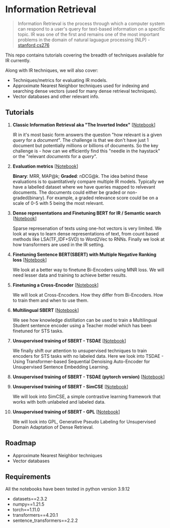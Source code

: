 # Information Retrieval

> Information Retrieval is the process through which a computer system can respond to a user's query for text-based information
> on a specific topic. IR was one of the first and remains one of the most important problems in the domain of natural
> laguague processing (NLP) - [stanford cs276](https://web.stanford.edu/class/cs276/)

This repo contains tutorials covering the breadth of techniques available for IR currently.

Along with IR techniques, we will also cover:
- Techniques/metrics for evaluating IR models.
- Approximate Nearest Neighbor techniques used for indexing and searching dense vectors
     (used for many dense retrieval techniques).
- Vector databases and other relevant info.


## Tutorials

1. **Classic Information Retrieval aka "The Inverted Index"** [[Notebook](./1_classic_ir_inverted_index.ipynb)]

    IR in it's most basic form answers the question "how relevant is a given *query* for a *document*". The challenge is
    that we don't have just 1 document but potentially millions or billions of documents. So the key challenge is - how
    can we efficiently find this "needle in the haystack" or the "relevant *documents* for a *query*".

2. **Evaluation metrics** [[Notebook](./2_evaluation_metrics_ir.ipynb)]

    **Binary**: MRR, MAP@k; **Graded**: nDCG@k.
    The idea behind these evaluations is to quantitatively compare multiple IR models. Typically we have a labelled dataset where
    we have queries mapped to relvevant documents. The documents could either be graded or non-graded(binary). For example, a
    graded relevance score could be on a scale of 0-5 with 5 being the most relevant.

3.  **Dense representations and Finetuning BERT for IR / Semantic search** [[Notebook](./3_finetuning_bert_for_ir.ipynb)]

    Sparse represenation of texts using one-hot vectors is very limited. We look at ways to learn dense representations of text,
    from count based methods like LSA(TF_IDF+SVD) to Word2Vec to RNNs. Finally we look at how transformers are used in the IR
    setting.

4. **Finetuning Sentence BERT(SBERT) with Multiple Negative Ranking loss** [[Notebook](./4_finetuning_sbert_with_mnr.ipynb)]
    
    We look at a better way to finetune Bi-Encoders using MNR loss. We will need lesser data and training to achieve better
    results.

5. **Finetuning a Cross-Encoder** [[Notebook](./5_finetuning_cross_encoder.ipynb)]

    We will look at Cross-Encoders. How they differ from Bi-Encoders. How to train them and when to use them.

6. **Multilingual SBERT** [[Notebook](./6_multilingual_sbert.ipynb)]

    We see how knowledge distillation can be used to train a Multilingual Student sentence encoder using a Teacher model which has
    been finetuned for STS tasks.

7. **Unsupervised training of SBERT - TSDAE** [[Notebook](./7.1_unsupervised_training_tsdae.ipynb)]

    We finally shift our attention to unsupervised techniques to train encoders for STS tasks with no labeled data. Here we look
    into TSDAE - Using Transformer-based Sequential Denoising Auto-Encoder for Unsupervised Sentence Embedding Learning.

8. **Unsupervised training of SBERT - TSDAE (pytorch version)** [[Notebook](./7.2_unsupervised_training_tsdae_pytorch.ipynb)]

9. **Unsupervised training of SBERT - SimCSE** [[Notebook](./8_unsupervised_training_simcse.ipynb)]
    
    We will look into SimCSE, a simple contrastive learning framework that works with both unlabeled and labeled data.

10. **Unsupervised training of SBERT - GPL** [[Notebook](./9_unsupervised_training_gpl.ipynb)]

    We will look into GPL, Generative Pseudo Labeling for Unsupervised Domain Adaptation of Dense Retrieval.


## Roadmap

- Approximate Nearest Neighbor techniques
- Vector databases


## Requirements

All the notebooks have been tested in python version 3.9.12

- datasets==2.3.2
- numpy==1.21.5
- torch==1.11.0
- transformers==4.20.1
- sentence_transformers==2.2.2
